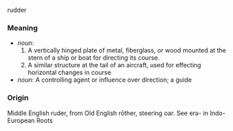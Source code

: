 rudder
### Meaning
+ _noun_:
   1. A vertically hinged plate of metal, fiberglass, or wood mounted at the stern of a ship or boat for directing its course.
   2. A similar structure at the tail of an aircraft, used for effecting horizontal changes in course
+ _noun_: A controlling agent or influence over direction; a guide

### Origin

Middle English ruder, from Old English rōther, steering oar. See erə- in Indo-European Roots
